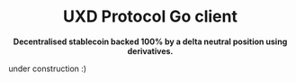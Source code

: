 <div align="center">
  <h1>UXD Protocol Go client</h1>
  <p>
    <strong>Decentralised stablecoin backed 100% by a delta neutral position using derivatives. </strong>
  </p>
  <p>
    <!-- <a href=""><img src="" alt="Go Reference"></a>
    <a href=""><img src="https://github.com/Blockdaemon/pyth-go/actions/workflows/test.yml/badge.svg" alt="unit tests"></a> -->
  </p>
</div>


under construction :)
